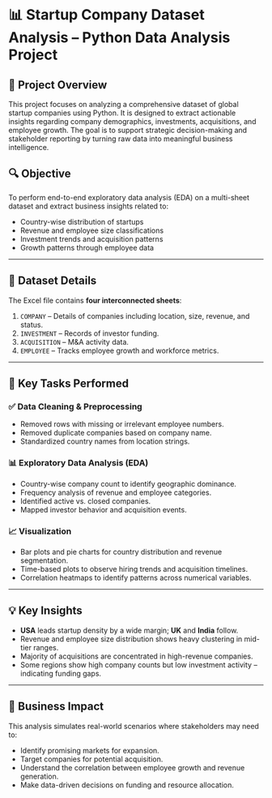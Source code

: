 # 📊 Startup Company Dataset Analysis – Python Data Analysis Project

## 🧠 Project Overview

This project focuses on analyzing a comprehensive dataset of global startup companies using Python. It is designed to extract actionable insights regarding company demographics, investments, acquisitions, and employee growth. The goal is to support strategic decision-making and stakeholder reporting by turning raw data into meaningful business intelligence.

## 🔍 Objective

To perform end-to-end exploratory data analysis (EDA) on a multi-sheet dataset and extract business insights related to:

- Country-wise distribution of startups
- Revenue and employee size classifications
- Investment trends and acquisition patterns
- Growth patterns through employee data

---
## 📁 Dataset Details

The Excel file contains **four interconnected sheets**:

1. `COMPANY` – Details of companies including location, size, revenue, and status.
2. `INVESTMENT` – Records of investor funding.
3. `ACQUISITION` – M&A activity data.
4. `EMPLOYEE` – Tracks employee growth and workforce metrics.

---

## 🔧 Key Tasks Performed

### ✅ Data Cleaning & Preprocessing
- Removed rows with missing or irrelevant employee numbers.
- Removed duplicate companies based on company name.
- Standardized country names from location strings.

### 📊 Exploratory Data Analysis (EDA)
- Country-wise company count to identify geographic dominance.
- Frequency analysis of revenue and employee categories.
- Identified active vs. closed companies.
- Mapped investor behavior and acquisition events.

### 📈 Visualization
- Bar plots and pie charts for country distribution and revenue segmentation.
- Time-based plots to observe hiring trends and acquisition timelines.
- Correlation heatmaps to identify patterns across numerical variables.

---

## 💡 Key Insights

- **USA** leads startup density by a wide margin; **UK** and **India** follow.
- Revenue and employee size distribution shows heavy clustering in mid-tier ranges.
- Majority of acquisitions are concentrated in high-revenue companies.
- Some regions show high company counts but low investment activity – indicating funding gaps.

---

## 📌 Business Impact

This analysis simulates real-world scenarios where stakeholders may need to:

- Identify promising markets for expansion.
- Target companies for potential acquisition.
- Understand the correlation between employee growth and revenue generation.
- Make data-driven decisions on funding and resource allocation.

